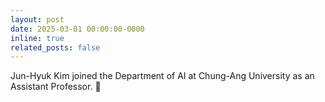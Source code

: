 ```yaml
---
layout: post
date: 2025-03-01 00:00:00-0000
inline: true
related_posts: false
---
```


Jun-Hyuk Kim joined the Department of AI at Chung-Ang University as an Assistant Professor. :clap:

